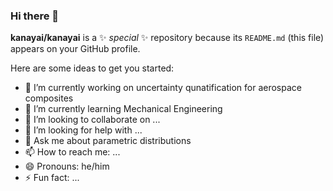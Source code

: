 ### Hi there 👋


**kanayai/kanayai** is a ✨ _special_ ✨ repository because its `README.md` (this file) appears on your GitHub profile.

Here are some ideas to get you started:

- 🔭 I’m currently working on uncertainty qunatification for aerospace composites
- 🌱 I’m currently learning Mechanical Engineering
- 👯 I’m looking to collaborate on ...
- 🤔 I’m looking for help with ...
- 💬 Ask me about parametric distributions
- 📫 How to reach me: ...
- 😄 Pronouns: he/him
- ⚡ Fun fact: ...

